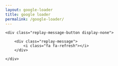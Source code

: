 ```yaml
---
layout: google-loader
title: google loader
permalink: /google-loader/
---
```


<div class="body">
	<div id="loading-container">
		<div id="loading-circles-container">
			<div id="loading-circle-1">
				<div id="loading-inner-circle-1" class="loading-inner-circle display-none"></div>
				<div id="loading-inner-circle-11" class="loading-inner-circle display-none"></div>
			</div>
			<div id="loading-circle-2">
				<div id="loading-inner-circle-2" class="loading-inner-circle display-none"></div>
				<div id="loading-inner-circle-22" class="loading-inner-circle display-none"></div>
			</div>
			<div id="loading-circle-3">
				<div id="loading-inner-circle-3" class="loading-inner-circle display-none"></div>
				<div id="loading-inner-circle-33" class="loading-inner-circle display-none"></div>
			</div>
			<div id="loading-circle-4">
				<div id="loading-inner-circle-4" class="loading-inner-circle display-none"></div>
				<div id="loading-inner-circle-44" class="loading-inner-circle display-none"></div>
			</div>
		</div>
	</div>
			
	<div class="replay-message-button display-none">
	
		<div class="replay-message">
			<i class="fa fa-refresh"></i>
		</div>
		
	</div>
</div>
    	
<script src="http://davemuench.com/js/jquery-2.0.0.min.js"></script>
<script src="http://davemuench.com/js/fastclick.js"></script>
<script src="http://davemuench.com/js/google-loader.js"></script>

<script>
	new Google_Loader();
</script>

</body>
